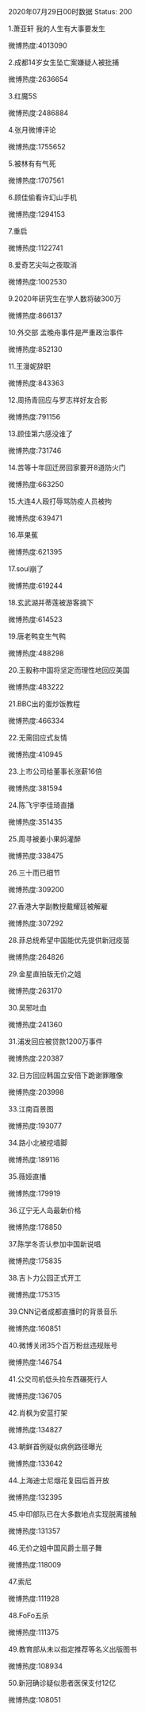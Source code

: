 2020年07月29日00时数据
Status: 200

1.萧亚轩 我的人生有大事要发生

微博热度:4013090

2.成都14岁女生坠亡案嫌疑人被批捕

微博热度:2636654

3.红魔5S

微博热度:2486884

4.张月微博评论

微博热度:1755652

5.被林有有气死

微博热度:1707561

6.顾佳偷看许幻山手机

微博热度:1294153

7.重启

微博热度:1122741

8.爱奇艺尖叫之夜取消

微博热度:1002530

9.2020年研究生在学人数将破300万

微博热度:866137

10.外交部 孟晚舟事件是严重政治事件

微博热度:852130

11.王漫妮辞职

微博热度:843363

12.周扬青回应与罗志祥好友合影

微博热度:791156

13.顾佳第六感没谁了

微博热度:731746

14.苦等十年回迁房回家要开8道防火门

微博热度:663250

15.大连4人殴打辱骂防疫人员被拘

微博热度:639471

16.苹果蕉

微博热度:621395

17.soul崩了

微博热度:619244

18.玄武湖并蒂莲被游客摘下

微博热度:614523

19.唐老鸭变生气鸭

微博热度:488298

20.王毅称中国将坚定而理性地回应美国

微博热度:483222

21.BBC出的蛋炒饭教程

微博热度:466334

22.无需回应式友情

微博热度:410945

23.上市公司给董事长涨薪16倍

微博热度:381594

24.陈飞宇李佳琦直播

微博热度:351435

25.周寻被姜小果妈灌醉

微博热度:338475

26.三十而已细节

微博热度:309200

27.香港大学副教授戴耀廷被解雇

微博热度:307292

28.菲总统希望中国能优先提供新冠疫苗

微博热度:264826

29.金星直拍版无价之姐

微博热度:263170

30.吴邪吐血

微博热度:241360

31.浦发回应被贷款1200万事件

微博热度:220387

32.日方回应韩国立安倍下跪谢罪雕像

微博热度:203998

33.江南百景图

微博热度:193077

34.路小北被挖墙脚

微博热度:189116

35.薇娅直播

微博热度:179919

36.辽宁无人岛最新价格

微博热度:178850

37.陈学冬否认参加中国新说唱

微博热度:175835

38.吉卜力公园正式开工

微博热度:175315

39.CNN记者成都直播时的背景音乐

微博热度:160851

40.微博关闭35个百万粉丝违规账号

微博热度:146754

41.公交司机低头捡东西碾死行人

微博热度:136705

42.肖枫为安蓝打架

微博热度:134827

43.朝鲜首例疑似病例路径曝光

微博热度:133642

44.上海迪士尼烟花复园后首开放

微博热度:132395

45.中印部队已在大多数地点实现脱离接触

微博热度:131357

46.无价之姐中国风爵士扇子舞

微博热度:118009

47.索尼

微博热度:111928

48.FoFo五杀

微博热度:111375

49.教育部从未以指定推荐等名义出版图书

微博热度:108934

50.新冠确诊疑似患者医保支付12亿

微博热度:108051

